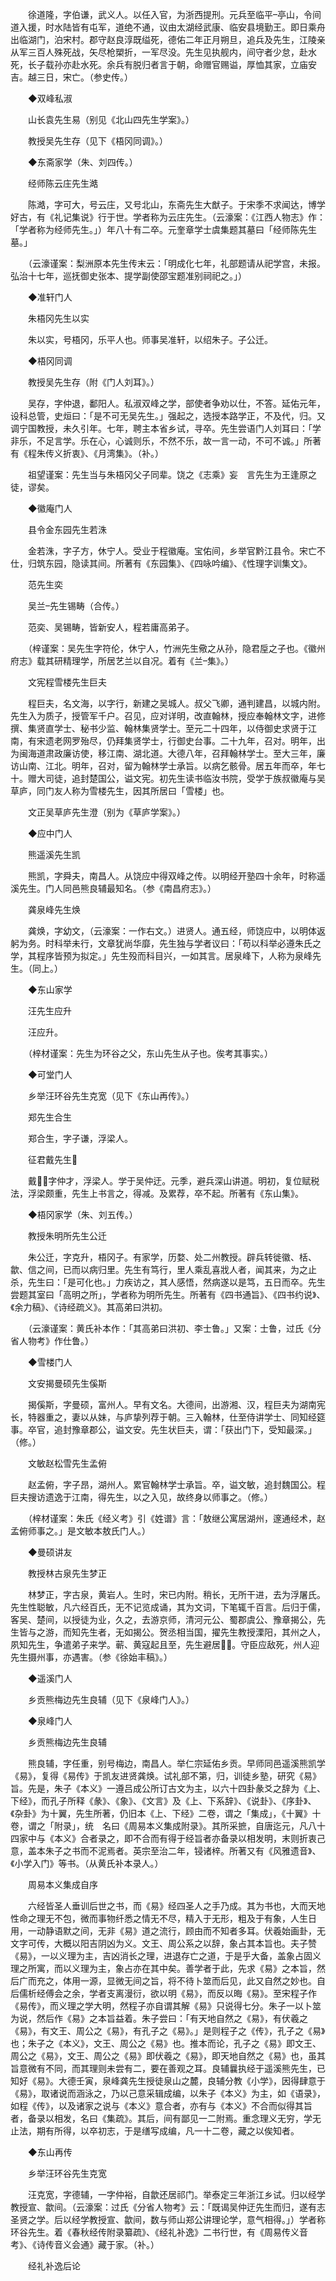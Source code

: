 <!-- { "loadSidebar": true } -->
　　徐道隆，字伯谦，武义人。以任入官，为浙西提刑。元兵至临平亭山，令间道入援，时水陆皆有屯军，道绝不通，议由太湖经武康、临安县境勤王。即日乘舟出临湖门，泊宋村。郡守赵良淳既缢死，德佑二年正月朔旦，追兵及先生，江陵亲从军三百人殊死战，矢尽枪槊折，一军尽没。先生见执舰内，间守者少怠，赴水死，长子载孙亦赴水死。余兵有脱归者言于朝，命赠官赐谥，厚恤其家，立庙安吉。越三日，宋亡。（参史传。）

　　◆双峰私淑

　　山长袁先生易（别见《北山四先生学案》。）

　　教授吴先生存（见下《梧冈同调》。）

　　◆东斋家学（朱、刘四传。）

　　经师陈云庄先生澔

　　陈澔，字可大，号云庄，又号北山，东斋先生大猷子。于宋季不求闻达，博学好古，有《礼记集说》行于世。学者称为云庄先生。（云濠案：《江西人物志》作：「学者称为经师先生。」）年八十有二卒。元奎章学士虞集题其墓曰「经师陈先生墓。」

　　（云濠谨案：梨洲原本先生传末云：「明成化七年，礼部题请从祀学宫，未报。弘治十七年，巡抚御史张本、提学副使邵宝题准别祠祀之。」）

　　◆准轩门人

　　朱梧冈先生以实

　　朱以实，号梧冈，乐平人也。师事吴准轩，以绍朱子。子公迁。

　　◆梧冈同调

　　教授吴先生存（附《门人刘耳》。）

　　吴存，字仲退，鄱阳人。私淑双峰之学，部使者争劝以仕，不答。延佑元年，设科总管，史烜曰：「是不可无吴先生。」强起之，选授本路学正，不及代，归。又调宁国教授，未久引年。七年，聘主本省乡试，寻卒。先生尝语门人刘耳曰：「学非乐，不足言学。乐在心，心诚则乐，不然不乐，故一言一动，不可不诚。」所著有《程朱传义折衷》、《月湾集》。（补。）

　　祖望谨案：先生当与朱梧冈父子同辈。饶之《志乘》妄　言先生为王逢原之徒，谬矣。

　　◆徽庵门人

　　县令金东园先生若洙

　　金若洙，字子方，休宁人。受业于程徽庵。宝佑间，乡举官黔江县令。宋亡不仕，归筑东园，隐读其间。所著有《东园集》、《四咏吟编》、《性理字训集文》。

　　范先生奕

　　吴兰先生锡畴（合传。）

　　范奕、吴锡畴，皆新安人，程若庸高弟子。

　　（梓谨案：吴先生字符伦，休宁人，竹洲先生儆之从孙，隐君垕之子也。《徽州府志》载其研精理学，所居艺兰以自况。着有《兰集》。）

　　文宪程雪楼先生巨夫

　　程巨夫，名文海，以字行，新建之吴城人。叔父飞卿，通判建昌，以城内附。先生入为质子，授管军千户。召见，应对详明，改直翰林，授应奉翰林文字，进修撰、集贤直学士、秘书少监、翰林集贤学士。至元二十四年，以侍御史求贤于江南，有宋遗老网罗殆尽，仍拜集贤学士，行御史台事。二十九年，召对。明年，出为闽海道肃政廉访使，移江南、湖北道。大德八年，召拜翰林学士。至大三年，廉访山南、江北。明年，召对，留为翰林学士承旨。以病乞骸骨。居五年而卒，年七十。赠大司徒，追封楚国公，谥文宪。初先生读书临汝书院，受学于族叔徽庵与吴草庐，同门友人称为雪楼先生，因其所居曰「雪楼」也。

　　文正吴草庐先生澄（别为《草庐学案》。）

　　◆应中门人

　　熊遥溪先生凯

　　熊凯，字舜夫，南昌人。从饶应中得双峰之传。以明经开塾四十余年，时称遥溪先生。门人同邑熊良辅最知名。（参《南昌府志》。）

　　龚泉峰先生焕

　　龚焕，字幼文，（云濠案：一作右文。）进贤人。通五经，师饶应中，以明体返躬为务。时科举未行，文章犹尚华靡，先生独与学者议曰：「苟以科举必遵朱氏之学，其程序皆预为拟定。」先生殁而科目兴，一如其言。居泉峰下，人称为泉峰先生。（同上。）

　　◆东山家学

　　汪先生应升

　　汪应升。

　　（梓材谨案：先生为环谷之父，东山先生从子也。俟考其事实。）

　　◆可堂门人

　　乡举汪环谷先生克宽（见下《东山再传》。）

　　郑先生合生

　　郑合生，字子谦，浮梁人。

　　征君戴先生

　　戴，字仲才，浮梁人。学于吴仲迂。元季，避兵深山讲道。明初，复位赋税法，浮梁颇重，先生上书言之，得减。及累荐，卒不起。所著有《东山集》。

　　◆梧冈家学（朱、刘五传。）

　　教授朱明所先生公迁

　　朱公迁，字克升，梧冈子。有家学，历婺、处二州教授。辟兵转徙徽、栝、歙、信之间，已而以病归里。先生有笃行，里人乘乱喜戕人者，闻其来，为之止杀，先生曰：「是可化也。」力疾访之，其人感悟，然病遂以是笃，五日而卒。先生尝题其室曰「高明之所」，学者称为明所先生。所著有《四书通旨》、《四书约说》、《余力稿》、《诗经疏义》。其高弟曰洪初。

　　（云濠谨案：黄氏补本作：「其高弟曰洪初、李士鲁。」又案：士鲁，过氏《分省人物考》作仕鲁。）

　　◆雪楼门人

　　文安揭曼硕先生傒斯

　　揭傒斯，字曼硕，富州人。早有文名。大德间，出游湘、汉，程巨夫为湖南宪长，特器重之，妻以从妹，与庐挚列荐于朝。三入翰林，仕至侍讲学士、同知经筵事。卒官，追封豫章郡公，谥文安。先生状巨夫，谓：「获出门下，受知最深。」（修。）

　　文敏赵松雪先生孟俯

　　赵孟俯，字子昂，湖州人。累官翰林学士承旨。卒，谥文敏，追封魏国公。程巨夫搜访遗逸于江南，得先生，以之入见，故终身以师事之。（修。）

　　（梓材谨案：朱氏《经义考》引《姓谱》言：「敖继公寓居湖州，邃通经术，赵孟俯师事之。」是文敏本敖氏门人。）

　　◆曼硕讲友

　　教授林古泉先生梦正

　　林梦正，字古泉，黄岩人。生时，宋已内附。稍长，无所干进，去为浮屠氏。先生性聪敏，凡六经百氏，无不记览成诵，其为文词，下笔辄千百言。后归于儒，客吴、楚间，以授徒为业，久之，去游京师，清河元公、蜀郡虞公、豫章揭公，先生皆与之游，而知先生者，无如揭公。贺丞相当国，擢先生教授溧阳，其州之人，夙知先生，争遣弟子来学。蕲、黄寇起且至，先生避居。守臣应敌死，州人迎先生摄州事，亦遇害。（参《徐始丰稿》。）

　　◆遥溪门人

　　乡贡熊梅边先生良辅（见下《泉峰门人》。）

　　◆泉峰门人

　　乡贡熊梅边先生良辅

　　熊良辅，字任重，别号梅边，南昌人。举仁宗延佑乡贡。早师同邑遥溪熊凯学《易》，复得《易传》于凯友进贤龚焕。试礼部不第，归，训徒乡塾，研究《易》旨。先是，朱子《本义》一遵吕成公所订古文为主，以六十四卦彖爻之辞为《上、下经》，而孔子所释《彖》、《象》、《文言》及《上、下系辞》、《说卦》、《序卦》、《杂卦》为十翼，先生所著，仍旧本《上、下经》二卷，谓之「集成」，《十翼》十卷，谓之「附录」，统　名曰《周易本义集成附录》。其所采摭，自唐迄元，凡八十四家中与《本义》合者录之，即不合而有得于经旨者亦备录以相发明，末则折衷己意，盖本朱子之书而不泥焉者。英宗至治二年，锓诸梓。所著又有《风雅遗音》、《小学入门》等书。（从黄氏补本录人。）

　　周易本义集成自序

　　六经皆圣人垂训后世之书，而《易》经四圣人之手乃成。其为书也，大而天地性命之理无不包，微而事物纤悉之情无不尽，精入于无形，粗及于有象，人生日用，一动静语默之间，无非《易》道之流行，顾由而不知者多耳。伏羲始画卦，无文字可传，大概以阳吉阴凶为义。文王、周公系之以辞，象占其本旨也。夫子赞《易》，一以义理为主，吉凶消长之理，进退存亡之道，于是乎大备，盖象占固义理之所寓，而以义理为主，象占亦在其中矣。善学者于此，先求《易》之本旨，然后广而充之，体用一源，显微无间之旨，将不待卜筮而后见，此又自然之妙也。自后儒析经傅会之余，学者支离漫衍，欲以明《易》，而反以晦《易》。至宋程子作《易传》，而义理之学大明，然程子亦自谓其解《易》只说得七分。朱子一以卜筮为说，然后作《易》之本旨益着。朱子尝曰：「有天地自然之《易》，有伏羲之《易》，有文王、周公之《易》，有孔子之《易》。」是则程子之《传》，孔子之《易》也；朱子之《本义》，文王、周公之《易》也。推本而论，孔子之《易》即文王、周公之《易》，文王、周公之《易》即伏羲之《易》，即天地自然之《易》也，虽其旨意微有不同，而其理则未尝有二，要在善观之耳。良辅曩执经于遥溪熊先生，已知好《易》。大德壬寅，泉峰龚先生授徒泉山之麓，良辅分教《小学》，因得肆意于《易》，取诸说而涵泳之，乃以己意采辑成编，以朱子《本义》为主，如《语录》，如程《传》，以及诸家之说与《本义》意合者，亦有与《本义》不合而似得其旨者，备录以相发，名曰《集疏》。其后，间有鄙见一二附焉。重念理义无穷，学无止法，期有所得，以卒初志，于是缮写成编，凡一十二卷，藏之以俟知者。

　　◆东山再传

　　乡举汪环谷先生克宽

　　汪克宽，字德辅，一字仲裕，自歙还居祁门。举泰定三年浙江乡试。归以经学教授宣、歙间。（云濠案：过氏《分省人物考》云：「既谒吴仲迂先生而归，遂有志圣贤之学。后以经学教授宣、歙间，数与师山郑公讲理论学，意气相得。」）学者称环谷先生。着《春秋经传附录纂疏》、《经礼补逸》二书行世，有《周易传义音考》、《诗传音义会通》藏于家。（补。）

　　经礼补逸后论

